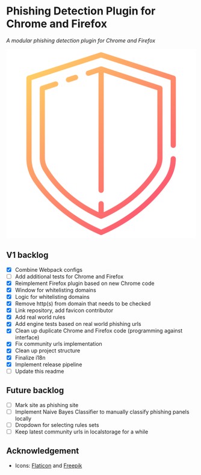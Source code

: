 # Phishing Detection Plugin for Chrome and Firefox

*A modular phishing detection plugin for Chrome and Firefox*

![Plugin logo](https://raw.githubusercontent.com/YoeriNijs/phishing-detection-plugin/main/src/browsers/_shared/icons/shield.png)

## V1 backlog

- [x] Combine Webpack configs
- [ ] Add additional tests for Chrome and Firefox
- [x] Reimplement Firefox plugin based on new Chrome code
- [x] Window for whitelisting domains
- [x] Logic for whitelisting domains
- [x] Remove http(s) from domain that needs to be checked
- [x] Link repository, add favicon contributor
- [x] Add real world rules
- [x] Add engine tests based on real world phishing urls
- [x] Clean up duplicate Chrome and Firefox code (programming against interface)
- [x] Fix community urls implementation
- [x] Clean up project structure
- [x] Finalize i18n
- [x] Implement release pipeline
- [ ] Update this readme

## Future backlog

- [ ] Mark site as phishing site
- [ ] Implement Naive Bayes Classifier to manually classify phishing panels locally
- [ ] Dropdown for selecting rules sets
- [ ] Keep latest community urls in localstorage for a while

## Acknowledgement

- Icons: [Flaticon](https://www.flaticon.com/free-icon/shield_6767556)
  and [Freepik](https://www.freepik.com/icon/blocked_6762337)
